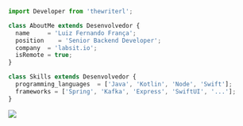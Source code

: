 ```js
import Developer from 'thewriterl';

class AboutMe extends Desenvolvedor {
  name     = 'Luiz Fernando França';
  position    = 'Senior Backend Developer';
  company  = 'labsit.io';
  isRemote = true;
}

class Skills extends Desenvolvedor {
  programming_languages  = ['Java', 'Kotlin', 'Node', 'Swift'];
  frameworks = ['Spring', 'Kafka', 'Express', 'SwiftUI', '...'];
}
```

<p align="left">

  <a href="#" alt="Linkedin">
  <img src="https://img.shields.io/badge/-Linkedin-0e76a8?style=flat-square&logo=Linkedin&logoColor=white&link=https://www.linkedin.com/in/thewriterl" /></a>

</p>  
